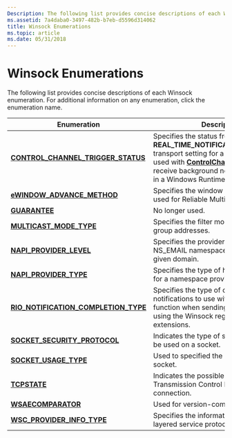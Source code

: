 ```yaml
---
Description: The following list provides concise descriptions of each Winsock enumeration. For additional information on any enumeration, click the enumeration name.
ms.assetid: 7a4daba0-3497-482b-b7eb-d5596d314062
title: Winsock Enumerations
ms.topic: article
ms.date: 05/31/2018
---
```


# Winsock Enumerations

The following list provides concise descriptions of each Winsock enumeration. For additional information on any enumeration, click the enumeration name.

| Enumeration | Description |
|-|-|
| [**CONTROL\_CHANNEL\_TRIGGER\_STATUS**](/windows/win32/api/mstcpip/ne-mstcpip-control_channel_trigger_status) | Specifies the status from a query for the **REAL\_TIME\_NOTIFICATION\_CAPABILITY** transport setting for a TCP socket that is used with [**ControlChannelTrigger**](/uwp/api/Windows.Networking.Sockets.ControlChannelTrigger) to receive background network notifications in a Windows Runtime application. |
| [**eWINDOW\_ADVANCE\_METHOD**](/windows/win32/api/wsrm/ne-wsrm-ewindow_advance_method) | Specifies the window advance mode used for Reliable Multicast. |
| [**GUARANTEE**](/windows/win32/winsock/guarantee-2) | No longer used. |
| [**MULTICAST\_MODE\_TYPE**](/windows/win32/api/ws2ipdef/ne-ws2ipdef-multicast_mode_type) | Specifies the filter mode for multicast group addresses. |
| [**NAPI\_PROVIDER\_LEVEL**](/windows/win32/api/nsemail/ne-nsemail-napi_provider_level) | Specifies the provider authority level of a NS\_EMAIL namespace provider for a given domain. |
| [**NAPI\_PROVIDER\_TYPE**](/windows/win32/api/nsemail/ne-nsemail-napi_provider_type) | Specifies the type of hosting expected for a namespace provider. |
| [**RIO\_NOTIFICATION\_COMPLETION\_TYPE**](/windows/win32/api/mswsock/ne-mswsock-rio_notification_completion_type) | Specifies the type of completion queue notifications to use with the [**RIONotify**](/windows/win32/api/mswsock/nc-mswsock-lpfn_rionotify) function when sending or receiving data using the Winsock registered I/O extensions. |
| [**SOCKET\_SECURITY\_PROTOCOL**](/windows/win32/api/mstcpip/ne-mstcpip-socket_security_protocol) | Indicates the type of security protocol to be used on a socket. |
| [**SOCKET\_USAGE\_TYPE**](/windows/win32/api/Mstcpip/ne-mstcpip-socket_usage_type) | Used to specified the usage type for the socket. |
| [**TCPSTATE**](/windows/win32/api/mstcpip/ne-mstcpip-tcpstate) | Indicates the possible states of a Transmission Control Protocol (TCP) connection. |
| [**WSAECOMPARATOR**](/windows/win32/api/Winsock2/ne-winsock2-wsaecomparator) | Used for version-comparison semantics. |
| [**WSC\_PROVIDER\_INFO\_TYPE**](/windows/win32/api/ws2spi/ne-ws2spi-wsc_provider_info_type) | Specifies the information class of a layered service protocol (LSP). |
